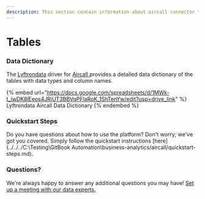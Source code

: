```yaml
---
description: This section contain information about aircall connector tables information
---
```


# Tables

### Data Dictionary

The [Lyftrondata](https://www.lyftrondata.com/) driver for [Aircall](https://www.lyftrondata.com/integration/business-analytics/linkedin-plugin//)[ ](https://www.lyftrondata.com/integration/aircall/)provides a detailed data dictionary of the tables with data types and column names.

{% embed url="https://docs.google.com/spreadsheets/d/1MWk-t_iwDK8lEeos4JRiUT3BBVqPFlaRoK_1ShTenYw/edit?usp=drive_link" %}
Lyftrondata Aircall Data Dictionary
{% endembed %}

### Quickstart Steps

Do you have questions about how to use the platform? Don't worry; we've got you covered. Simply follow the quickstart instructions [here](../../../C:\Testing\GitBook Automation\business-analytics/aircall/quickstart-steps.md).

### Questions? <a href="#questions" id="questions"></a>

We're always happy to answer any additional questions you may have! [Set up a meeting with our data experts.](https://www.lyftrondata.com/book-a-meeting/)

